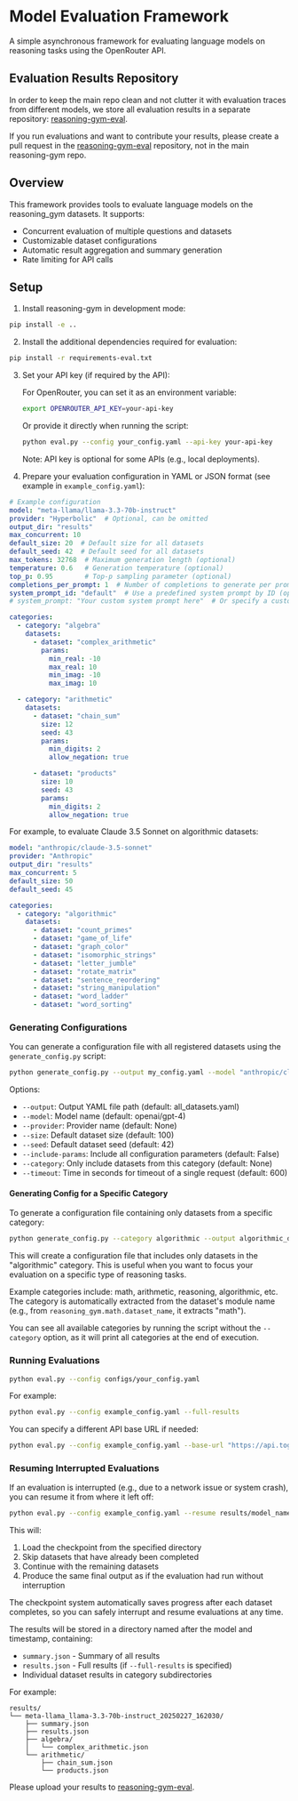 # Model Evaluation Framework

A simple asynchronous framework for evaluating language models on reasoning tasks using the OpenRouter API.

## Evaluation Results Repository

In order to keep the main repo clean and not clutter it with evaluation traces from different models, we store all evaluation results in a separate repository: [reasoning-gym-eval](https://github.com/open-thought/reasoning-gym-eval).

If you run evaluations and want to contribute your results, please create a pull request in the [reasoning-gym-eval](https://github.com/open-thought/reasoning-gym-eval) repository, not in the main reasoning-gym repo.

## Overview

This framework provides tools to evaluate language models on the reasoning_gym datasets. It supports:
- Concurrent evaluation of multiple questions and datasets
- Customizable dataset configurations
- Automatic result aggregation and summary generation
- Rate limiting for API calls

## Setup

1. Install reasoning-gym in development mode:
```bash
pip install -e ..
```

2. Install the additional dependencies required for evaluation:
```bash
pip install -r requirements-eval.txt
```

3. Set your API key (if required by the API):

   For OpenRouter, you can set it as an environment variable:
   ```bash
   export OPENROUTER_API_KEY=your-api-key
   ```

   Or provide it directly when running the script:
   ```bash
   python eval.py --config your_config.yaml --api-key your-api-key
   ```

   Note: API key is optional for some APIs (e.g., local deployments).


4. Prepare your evaluation configuration in YAML or JSON format (see example in `example_config.yaml`):

```yaml
# Example configuration
model: "meta-llama/llama-3.3-70b-instruct"
provider: "Hyperbolic"  # Optional, can be omitted
output_dir: "results"
max_concurrent: 10
default_size: 20  # Default size for all datasets
default_seed: 42  # Default seed for all datasets
max_tokens: 32768  # Maximum generation length (optional)
temperature: 0.6   # Generation temperature (optional)
top_p: 0.95        # Top-p sampling parameter (optional)
completions_per_prompt: 1  # Number of completions to generate per prompt (each is a separate API call) (optional)
system_prompt_id: "default"  # Use a predefined system prompt by ID (optional)
# system_prompt: "Your custom system prompt here"  # Or specify a custom system prompt directly

categories:
  - category: "algebra"
    datasets:
      - dataset: "complex_arithmetic"
        params:
          min_real: -10
          max_real: 10
          min_imag: -10
          max_imag: 10

  - category: "arithmetic"
    datasets:
      - dataset: "chain_sum"
        size: 12
        seed: 43
        params:
          min_digits: 2
          allow_negation: true

      - dataset: "products"
        size: 10
        seed: 43
        params:
          min_digits: 2
          allow_negation: true
```

For example, to evaluate Claude 3.5 Sonnet on algorithmic datasets:

```yaml
model: "anthropic/claude-3.5-sonnet"
provider: "Anthropic"
output_dir: "results"
max_concurrent: 5
default_size: 50
default_seed: 45

categories:
  - category: "algorithmic"
    datasets:
      - dataset: "count_primes"
      - dataset: "game_of_life"
      - dataset: "graph_color"
      - dataset: "isomorphic_strings"
      - dataset: "letter_jumble"
      - dataset: "rotate_matrix"
      - dataset: "sentence_reordering"
      - dataset: "string_manipulation"
      - dataset: "word_ladder"
      - dataset: "word_sorting"
```

### Generating Configurations

You can generate a configuration file with all registered datasets using the `generate_config.py` script:

```bash
python generate_config.py --output my_config.yaml --model "anthropic/claude-3.5-sonnet" --provider "Anthropic" --size 50 --seed 42
```

Options:
- `--output`: Output YAML file path (default: all_datasets.yaml)
- `--model`: Model name (default: openai/gpt-4)
- `--provider`: Provider name (default: None)
- `--size`: Default dataset size (default: 100)
- `--seed`: Default dataset seed (default: 42)
- `--include-params`: Include all configuration parameters (default: False)
- `--category`: Only include datasets from this category (default: None)
- `--timeout`: Time in seconds for timeout of a single request (default: 600)

#### Generating Config for a Specific Category

To generate a configuration file containing only datasets from a specific category:

```bash
python generate_config.py --category algorithmic --output algorithmic_datasets.yaml --model "anthropic/claude-3.5-sonnet"
```

This will create a configuration file that includes only datasets in the "algorithmic" category. This is useful when you want to focus your evaluation on a specific type of reasoning tasks.

Example categories include: math, arithmetic, reasoning, algorithmic, etc. The category is automatically extracted from the dataset's module name (e.g., from `reasoning_gym.math.dataset_name`, it extracts "math").

You can see all available categories by running the script without the `--category` option, as it will print all categories at the end of execution.

### Running Evaluations

```bash
python eval.py --config configs/your_config.yaml
```

For example:

```bash
python eval.py --config example_config.yaml --full-results
```

You can specify a different API base URL if needed:

```bash
python eval.py --config example_config.yaml --base-url "https://api.together.xyz/v1" --api-key "your-together-api-key"
```

### Resuming Interrupted Evaluations

If an evaluation is interrupted (e.g., due to a network issue or system crash), you can resume it from where it left off:

```bash
python eval.py --config example_config.yaml --resume results/model_name_20250315_123045/
```

This will:
1. Load the checkpoint from the specified directory
2. Skip datasets that have already been completed
3. Continue with the remaining datasets
4. Produce the same final output as if the evaluation had run without interruption

The checkpoint system automatically saves progress after each dataset completes, so you can safely interrupt and resume evaluations at any time.


The results will be stored in a directory named after the model and timestamp, containing:
- `summary.json` - Summary of all results
- `results.json` - Full results (if `--full-results` is specified)
- Individual dataset results in category subdirectories

For example:
```
results/
└── meta-llama_llama-3.3-70b-instruct_20250227_162030/
    ├── summary.json
    ├── results.json
    ├── algebra/
    │   └── complex_arithmetic.json
    └── arithmetic/
        ├── chain_sum.json
        └── products.json
```

Please upload your results to [reasoning-gym-eval](https://github.com/open-thought/reasoning-gym-eval).
